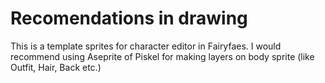 # Recomendations in drawing
This is a template sprites for character editor in Fairyfaes.
I would recommend using Aseprite of Piskel for making layers on body sprite (like Outfit, Hair, Back etc.) 
